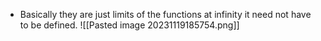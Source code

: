- Basically they are just limits of the functions at infinity it need not have to be defined.
![[Pasted image 20231119185754.png]]



